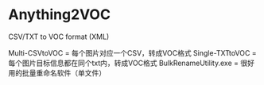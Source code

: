 # Anything2VOC
CSV/TXT to VOC format (XML)

Multi-CSVtoVOC = 每个图片对应一个CSV，转成VOC格式
Single-TXTtoVOC = 每个图片目标信息都在同个txt内，转成VOC格式
BulkRenameUtility.exe = 很好用的批量重命名软件（单文件）
